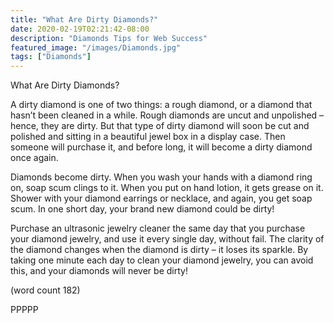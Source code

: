 ```yaml
---
title: "What Are Dirty Diamonds?"
date: 2020-02-19T02:21:42-08:00
description: "Diamonds Tips for Web Success"
featured_image: "/images/Diamonds.jpg"
tags: ["Diamonds"]
---
```


What Are Dirty Diamonds?

A dirty diamond is one of two things: a rough 
diamond, or a diamond that hasn’t been 
cleaned in a while. Rough diamonds are 
uncut and unpolished – hence, they are dirty. 
But that type of dirty diamond will soon be 
cut and polished and sitting in a beautiful 
jewel box in a display case. Then someone 
will purchase it, and before long, it will 
become a dirty diamond once again.

Diamonds become dirty. When you wash 
your hands with a diamond ring on, soap 
scum clings to it. When you put on hand 
lotion, it gets grease on it. Shower with your 
diamond earrings or necklace, and again, 
you get soap scum. In one short day, your 
brand new diamond could be dirty!

Purchase an ultrasonic jewelry cleaner the 
same day that you purchase your diamond 
jewelry, and use it every single day, without 
fail. The clarity of the diamond changes 
when the diamond is dirty – it loses its 
sparkle. By taking one minute each day to 
clean your diamond jewelry, you can avoid 
this, and your diamonds will never be dirty!

(word count 182)

PPPPP

